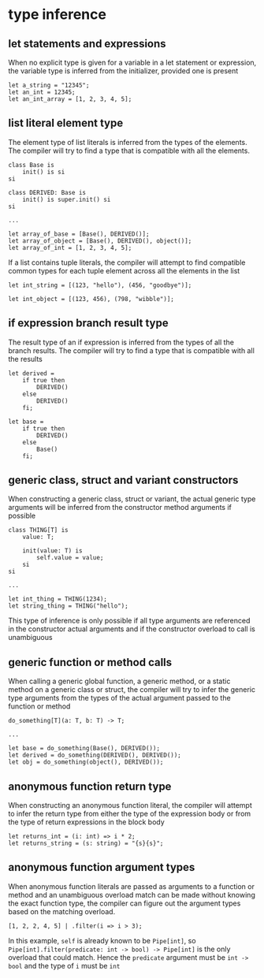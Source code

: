 # type inference

## let statements and expressions

When no explicit type is given for a variable in a let statement or expression, the variable type is inferred from the initializer, provided one is present

```ghul
let a_string = "12345";
let an_int = 12345;
let an_int_array = [1, 2, 3, 4, 5];
```

## list literal element type

The element type of list literals is inferred from the types of the elements. The compiler will try to find a type that is compatible with all the elements.

```ghul
class Base is
    init() is si
si

class DERIVED: Base is
    init() is super.init() si
si

...

let array_of_base = [Base(), DERIVED()];
let array_of_object = [Base(), DERIVED(), object()];
let array_of_int = [1, 2, 3, 4, 5];
```

If a list contains tuple literals, the compiler will attempt to find compatible common types for each tuple element across all the elements in the list

```ghul
let int_string = [(123, "hello"), (456, "goodbye")];

let int_object = [(123, 456), (798, "wibble")];

```

## if expression branch result type

The result type of an if expression is inferred from the types of all the branch results. The compiler will try to find a type that is compatible with all the results

```ghul
let derived =
    if true then
        DERIVED()
    else
        DERIVED()
    fi;

let base =
    if true then
        DERIVED()
    else
        Base()
    fi;
```

## generic class, struct and variant constructors

When constructing a generic class, struct or variant, the actual generic type arguments will be inferred from the constructor method arguments if possible

```ghul
class THING[T] is
    value: T;

    init(value: T) is
        self.value = value;
    si
si

...

let int_thing = THING(1234);
let string_thing = THING("hello");
```

This type of inference is only possible if all type arguments are referenced in the constructor actual arguments and if the constructor overload to call is unambiguous

## generic function or method calls

When calling a generic global function, a generic method, or a static method on a generic class or struct, the compiler will try to infer the generic type arguments from the types of the actual argument passed to the function or method

```ghul
do_something[T](a: T, b: T) -> T;

...

let base = do_something(Base(), DERIVED());
let derived = do_something(DERIVED(), DERIVED());
let obj = do_something(object(), DERIVED());
```

## anonymous function return type

When constructing an anonymous function literal, the compiler will attempt to infer the return type from either the type of the expression body or from the type of return expressions in the block body

```ghul
let returns_int = (i: int) => i * 2;
let returns_string = (s: string) = "{s}{s}";
```

## anonymous function argument types

When anonymous function literals are passed as arguments to a function or method and an unambiguous overload match can be made without knowing the exact function type, the compiler can figure out the argument types based on the matching overload.

```ghul
[1, 2, 2, 4, 5] | .filter(i => i > 3);
```
In this example, `self` is already known to be `Pipe[int]`, so `Pipe[int].filter(predicate: int -> bool) -> Pipe[int]` is the only overload that could match. Hence the `predicate` argument must be `int -> bool` and the type of `i` must be `int`
